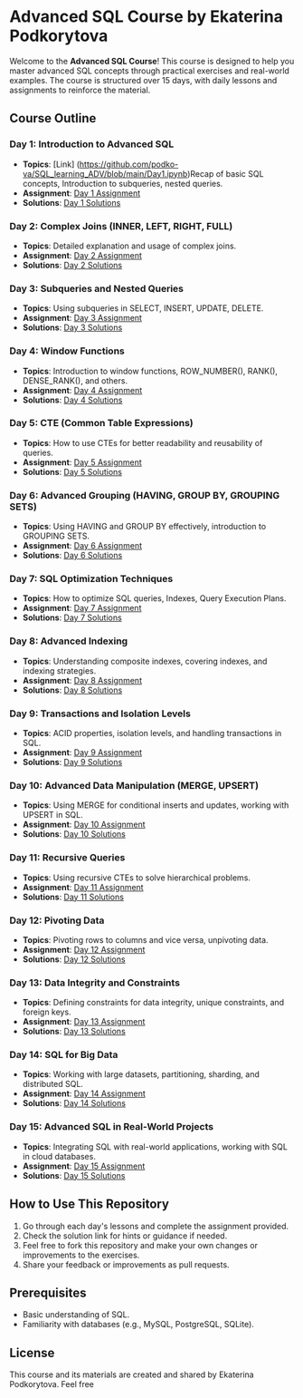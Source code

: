 # Advanced SQL Course by Ekaterina Podkorytova

Welcome to the **Advanced SQL Course**! This course is designed to help you master advanced SQL concepts through practical exercises and real-world examples. The course is structured over 15 days, with daily lessons and assignments to reinforce the material.

## Course Outline

### Day 1: Introduction to Advanced SQL
- **Topics**: [Link] (https://github.com/podko-va/SQL_learning_ADV/blob/main/Day1.ipynb)Recap of basic SQL concepts, Introduction to subqueries, nested queries.
- **Assignment**: [Day 1 Assignment](link_to_homework_day_1)
- **Solutions**: [Day 1 Solutions](link_to_solutions_day_1)

### Day 2: Complex Joins (INNER, LEFT, RIGHT, FULL)
- **Topics**: Detailed explanation and usage of complex joins.
- **Assignment**: [Day 2 Assignment](link_to_homework_day_2)
- **Solutions**: [Day 2 Solutions](link_to_solutions_day_2)

### Day 3: Subqueries and Nested Queries
- **Topics**: Using subqueries in SELECT, INSERT, UPDATE, DELETE.
- **Assignment**: [Day 3 Assignment](link_to_homework_day_3)
- **Solutions**: [Day 3 Solutions](link_to_solutions_day_3)

### Day 4: Window Functions
- **Topics**: Introduction to window functions, ROW_NUMBER(), RANK(), DENSE_RANK(), and others.
- **Assignment**: [Day 4 Assignment](link_to_homework_day_4)
- **Solutions**: [Day 4 Solutions](link_to_solutions_day_4)

### Day 5: CTE (Common Table Expressions)
- **Topics**: How to use CTEs for better readability and reusability of queries.
- **Assignment**: [Day 5 Assignment](link_to_homework_day_5)
- **Solutions**: [Day 5 Solutions](link_to_solutions_day_5)

### Day 6: Advanced Grouping (HAVING, GROUP BY, GROUPING SETS)
- **Topics**: Using HAVING and GROUP BY effectively, introduction to GROUPING SETS.
- **Assignment**: [Day 6 Assignment](link_to_homework_day_6)
- **Solutions**: [Day 6 Solutions](link_to_solutions_day_6)

### Day 7: SQL Optimization Techniques
- **Topics**: How to optimize SQL queries, Indexes, Query Execution Plans.
- **Assignment**: [Day 7 Assignment](link_to_homework_day_7)
- **Solutions**: [Day 7 Solutions](link_to_solutions_day_7)

### Day 8: Advanced Indexing
- **Topics**: Understanding composite indexes, covering indexes, and indexing strategies.
- **Assignment**: [Day 8 Assignment](link_to_homework_day_8)
- **Solutions**: [Day 8 Solutions](link_to_solutions_day_8)

### Day 9: Transactions and Isolation Levels
- **Topics**: ACID properties, isolation levels, and handling transactions in SQL.
- **Assignment**: [Day 9 Assignment](link_to_homework_day_9)
- **Solutions**: [Day 9 Solutions](link_to_solutions_day_9)

### Day 10: Advanced Data Manipulation (MERGE, UPSERT)
- **Topics**: Using MERGE for conditional inserts and updates, working with UPSERT in SQL.
- **Assignment**: [Day 10 Assignment](link_to_homework_day_10)
- **Solutions**: [Day 10 Solutions](link_to_solutions_day_10)

### Day 11: Recursive Queries
- **Topics**: Using recursive CTEs to solve hierarchical problems.
- **Assignment**: [Day 11 Assignment](link_to_homework_day_11)
- **Solutions**: [Day 11 Solutions](link_to_solutions_day_11)

### Day 12: Pivoting Data
- **Topics**: Pivoting rows to columns and vice versa, unpivoting data.
- **Assignment**: [Day 12 Assignment](link_to_homework_day_12)
- **Solutions**: [Day 12 Solutions](link_to_solutions_day_12)

### Day 13: Data Integrity and Constraints
- **Topics**: Defining constraints for data integrity, unique constraints, and foreign keys.
- **Assignment**: [Day 13 Assignment](link_to_homework_day_13)
- **Solutions**: [Day 13 Solutions](link_to_solutions_day_13)

### Day 14: SQL for Big Data
- **Topics**: Working with large datasets, partitioning, sharding, and distributed SQL.
- **Assignment**: [Day 14 Assignment](link_to_homework_day_14)
- **Solutions**: [Day 14 Solutions](link_to_solutions_day_14)

### Day 15: Advanced SQL in Real-World Projects
- **Topics**: Integrating SQL with real-world applications, working with SQL in cloud databases.
- **Assignment**: [Day 15 Assignment](link_to_homework_day_15)
- **Solutions**: [Day 15 Solutions](link_to_solutions_day_15)

## How to Use This Repository

1. Go through each day's lessons and complete the assignment provided.
2. Check the solution link for hints or guidance if needed.
3. Feel free to fork this repository and make your own changes or improvements to the exercises.
4. Share your feedback or improvements as pull requests.

## Prerequisites

- Basic understanding of SQL.
- Familiarity with databases (e.g., MySQL, PostgreSQL, SQLite).

## License

This course and its materials are created and shared by Ekaterina Podkorytova. Feel free
